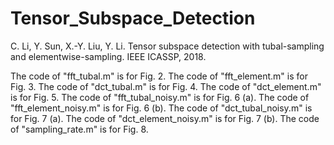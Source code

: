 # Tensor_Subspace_Detection
C. Li, Y. Sun, X.-Y. Liu, Y. Li. Tensor subspace detection with tubal-sampling and elementwise-sampling. IEEE ICASSP, 2018.

The code of "fft_tubal.m" is for Fig. 2.
The code of "fft_element.m" is for Fig. 3.
The code of "dct_tubal.m" is for Fig. 4.
The code of "dct_element.m" is for Fig. 5.
The code of "fft_tubal_noisy.m" is for Fig. 6 (a).
The code of "fft_element_noisy.m" is for Fig. 6 (b).
The code of "dct_tubal_noisy.m" is for Fig. 7 (a).
The code of "dct_element_noisy.m" is for Fig. 7 (b).
The code of "sampling_rate.m" is for Fig. 8.
